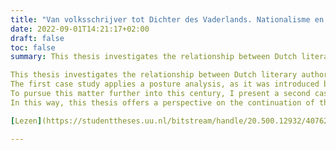```yaml
---
title: "Van volksschrijver tot Dichter des Vaderlands. Nationalisme en auteurschap na de oorlog (2021)"
date: 2022-09-01T14:21:17+02:00
draft: false
toc: false
summary: This thesis investigates the relationship between Dutch literary authorship and postwar nationalism. 

This thesis investigates the relationship between Dutch literary authorship and postwar nationalism. Drawing from multiple theories of cultural nationalism and literary authorship, including the work of Joep Leerssen and Pascale Casanova, I argue that the nation state remains a decisive factor in the shaping of modern and contemporary literary authorship. To illustrate this point, this thesis presents two case studies.
The first case study applies a posture analysis, as it was introduced by Jérôme Meizoz and later developed by Laurens Ham, on arguably one of the most canonical and controversial authors in Dutch postwar fiction, Gerard Reve (1923-2006). Examining the author’s ironic authorial posture as people’s author (‘volksschrijver’), which is fundamentally unpatriotic and exorbitantly patriotic at once, I argue contrary to Edwin Praat’s thesis on the public authorship of Reve, that Reve both challenges and affirms the Dutch media’s Herderian notion of national authorship.
To pursue this matter further into this century, I present a second case study which gives an account of the history of the Dutch poet laureate institution, named the ‘Dichter des Vaderlands’ (2000-). Following recent studies on the position in the US by Toni Holland and Amy Paeth, I find that the Dutch laureateship is interrelated with the debate on the Dutch national identity. In this part, I argue that the ironic position takings of the first Dutch poets laureate can be seen as a continuation of Reve’s authorial posture vis-à-vis the nation state. The institution however later develops into a more consensus-based literary mode, which results in a critical progressivist standard regarding state and society.
In this way, this thesis offers a perspective on the continuation of the essentially Herderian notion of national authorship all throughout the postwar period, relating it to matters such as literary autonomy, authorial singularity, Romantic irony, and Dutch postwar literary institutions.

[Lezen](https://studenttheses.uu.nl/bitstream/handle/20.500.12932/40762/Masterscriptie%20Abel%20van%20Oosterwijk.pdf?sequence=1&isAllowed=y)

---
```


